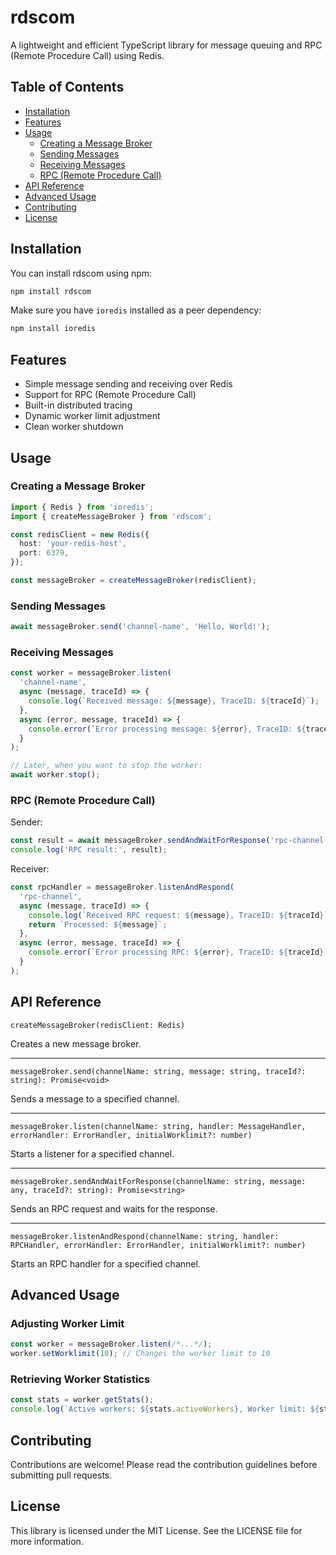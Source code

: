 # rdscom

A lightweight and efficient TypeScript library for message queuing and RPC (Remote Procedure Call) using Redis.

## Table of Contents

- [Installation](#installation)
- [Features](#features)
- [Usage](#usage)
  - [Creating a Message Broker](#creating-a-message-broker)
  - [Sending Messages](#sending-messages)
  - [Receiving Messages](#receiving-messages)
  - [RPC (Remote Procedure Call)](#rpc-remote-procedure-call)
- [API Reference](#api-reference)
- [Advanced Usage](#advanced-usage)
- [Contributing](#contributing)
- [License](#license)

## Installation

You can install rdscom using npm:

```bash
npm install rdscom
```

Make sure you have `ioredis` installed as a peer dependency:

```bash
npm install ioredis
```

## Features

- Simple message sending and receiving over Redis
- Support for RPC (Remote Procedure Call)
- Built-in distributed tracing
- Dynamic worker limit adjustment
- Clean worker shutdown

## Usage

### Creating a Message Broker

```typescript
import { Redis } from 'ioredis';
import { createMessageBroker } from 'rdscom';

const redisClient = new Redis({
  host: 'your-redis-host',
  port: 6379,
});

const messageBroker = createMessageBroker(redisClient);
```

### Sending Messages

```typescript
await messageBroker.send('channel-name', 'Hello, World!');
```

### Receiving Messages

```typescript
const worker = messageBroker.listen(
  'channel-name',
  async (message, traceId) => {
    console.log(`Received message: ${message}, TraceID: ${traceId}`);
  },
  async (error, message, traceId) => {
    console.error(`Error processing message: ${error}, TraceID: ${traceId}`);
  }
);

// Later, when you want to stop the worker:
await worker.stop();
```

### RPC (Remote Procedure Call)

Sender:
```typescript
const result = await messageBroker.sendAndWaitForResponse('rpc-channel', 'Hello, RPC!');
console.log('RPC result:', result);
```

Receiver:
```typescript
const rpcHandler = messageBroker.listenAndRespond(
  'rpc-channel',
  async (message, traceId) => {
    console.log(`Received RPC request: ${message}, TraceID: ${traceId}`);
    return `Processed: ${message}`;
  },
  async (error, message, traceId) => {
    console.error(`Error processing RPC: ${error}, TraceID: ${traceId}`);
  }
);
```

## API Reference

`createMessageBroker(redisClient: Redis)`

Creates a new message broker.

-----

`messageBroker.send(channelName: string, message: string, traceId?: string): Promise<void>`

Sends a message to a specified channel.

-----

`messageBroker.listen(channelName: string, handler: MessageHandler, errorHandler: ErrorHandler, initialWorklimit?: number)`

Starts a listener for a specified channel.

-----

`messageBroker.sendAndWaitForResponse(channelName: string, message: any, traceId?: string): Promise<string>`

Sends an RPC request and waits for the response.

-----

`messageBroker.listenAndRespond(channelName: string, handler: RPCHandler, errorHandler: ErrorHandler, initialWorklimit?: number)`

Starts an RPC handler for a specified channel.

## Advanced Usage

### Adjusting Worker Limit

```typescript
const worker = messageBroker.listen(/*...*/);
worker.setWorklimit(10); // Changes the worker limit to 10
```

### Retrieving Worker Statistics

```typescript
const stats = worker.getStats();
console.log(`Active workers: ${stats.activeWorkers}, Worker limit: ${stats.worklimit}`);
```

## Contributing

Contributions are welcome! Please read the contribution guidelines before submitting pull requests.

## License

This library is licensed under the MIT License. See the LICENSE file for more information.